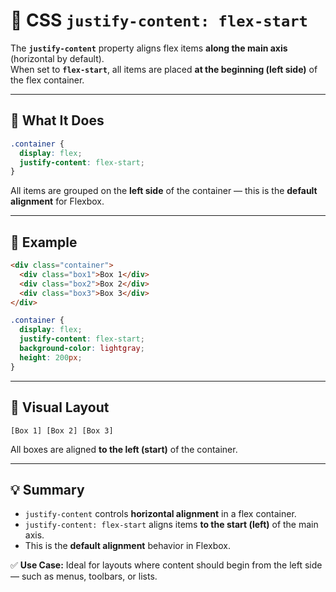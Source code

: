
# 🎯 CSS `justify-content: flex-start`

The **`justify-content`** property aligns flex items **along the main axis** (horizontal by default).  
When set to **`flex-start`**, all items are placed **at the beginning (left side)** of the flex container.

---

## 🧠 What It Does

```css
.container {
  display: flex;
  justify-content: flex-start;
}
````

All items are grouped on the **left side** of the container — this is the **default alignment** for Flexbox.

---

## 🧩 Example

```html
<div class="container">
  <div class="box1">Box 1</div>
  <div class="box2">Box 2</div>
  <div class="box3">Box 3</div>
</div>
```

```css
.container {
  display: flex;
  justify-content: flex-start;
  background-color: lightgray;
  height: 200px;
}
```

---

## 🎨 Visual Layout

```
[Box 1] [Box 2] [Box 3]
```

All boxes are aligned **to the left (start)** of the container.

---

## 💡 Summary

* `justify-content` controls **horizontal alignment** in a flex container.
* `justify-content: flex-start` aligns items **to the start (left)** of the main axis.
* This is the **default alignment** behavior in Flexbox.

✅ **Use Case:** Ideal for layouts where content should begin from the left side — such as menus, toolbars, or lists.
